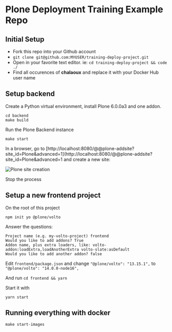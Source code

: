 # Plone Deployment Training Example Repo

## Initial Setup

* Fork this repo into your Github account
* `git clone git@github.com:MYUSER/training-deploy-project.git`
* Open in your favorite text editor. ie: `cd training-deploy-project && code ./`
* Find all occurences of **chalaoux** and replace it with your Docker Hub user name

## Setup backend

Create a Python virtual environment, install Plone 6.0.0a3 and one addon.

```shell
cd backend
make build
```

Run the Plone Backend instance
```shell
make start
```

In a browser, go to [http://localhost:8080/@@plone-addsite?site_id=Plone&advanced=1](http://localhost:8080/@@plone-addsite?site_id=Plone&advanced=1 and create a new site:

![Plone site creation](./docs/plone-setup.png "Plone site creation")

Stop the process

## Setup a new frontend project

On the root of this project

```shell
npm init yo @plone/volto
```

Answer the questions:
```
Project name (e.g. my-volto-project) frontend
Would you like to add addons? True
Addon name, plus extra loaders, like: volto-addon:loadExtra,loadAnotherExtra volto-slate:asDefault
Would you like to add another addon? false
```

Edit ```frontend/package.json``` and change ```"@plone/volto": "13.15.1",``` to ```"@plone/volto": "14.0.0-node16",```

And run ```cd frontend && yarn```

Start it with

```yarn start```

## Running everything with docker

```shell
make start-images
```

